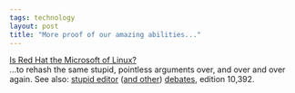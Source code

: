 ```yaml
---
tags: technology
layout: post
title: "More proof of our amazing abilities..."
---
```




<a href="http://slashdot.org/article.pl?sid=02/08/27/0145209&mode=nested&tid=110">Is Red Hat the Microsoft of Linux?</a></br>
...to rehash the same stupid, pointless arguments over, and over and over again. See also: <a href="http://www.perlmonks.org/index.pl?node_id=158698">stupid </a> <a href="http://www.perlmonks.org/index.pl?node_id=192684">editor</a> (<a href="http://www.perlmonks.org/index.pl?node_id=158886">and other</a>) <a href="http://www.perlmonks.org/index.pl?node_id=82262">debates</a>, edition 10,392.


